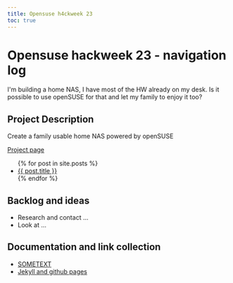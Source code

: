 ```yaml
---
title: Opensuse h4ckweek 23
toc: true
---
```


# Opensuse hackweek 23 - navigation log

I'm building a home NAS, I have most of the HW already on my desk. Is it possible to use openSUSE for that and let my family to enjoy it too?

## Project Description

Create a family usable home NAS powered by openSUSE

[Project page](https://hackweek.opensuse.org/23/projects/opensuse-with-openzfs-as-home-nas)

<ul>
  {% for post in site.posts %}
    <li>
      <a href="{{ post.url | relative_url }}">{{ post.title }}</a>
    </li>
  {% endfor %}
</ul>

## Backlog and ideas

* Research and contact ...
* Look at ...

## Documentation and link collection

- [SOMETEXT](http://some.url)
- [Jekyll and github pages](https://docs.github.com/en/pages/setting-up-a-github-pages-site-with-jekyll)
